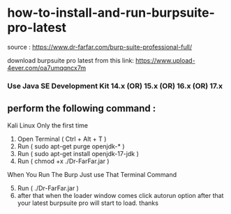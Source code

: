# how-to-install-and-run-burpsuite-pro-latest

source : https://www.dr-farfar.com/burp-suite-professional-full/

download burpsuite pro latest from this link:
https://www.upload-4ever.com/oa7umqqncx7m

### Use Java SE Development Kit 14.x (OR) 15.x (OR) 16.x (OR) 17.x
## perform the following command :

Kali Linux Only the first time

1. Open Terminal ( Ctrl + Alt + T )
2. Run ( sudo apt-get purge openjdk-\* )
3. Run ( sudo apt-get install openjdk-17-jdk )
4. Run ( chmod +x ./Dr-FarFar.jar )

When You Run The Burp Just use That Terminal Command

5. Run ( ./Dr-FarFar.jar )
6. after that when the loader window comes click autorun option 
after that your latest burpsuite pro will start to load.
thanks
